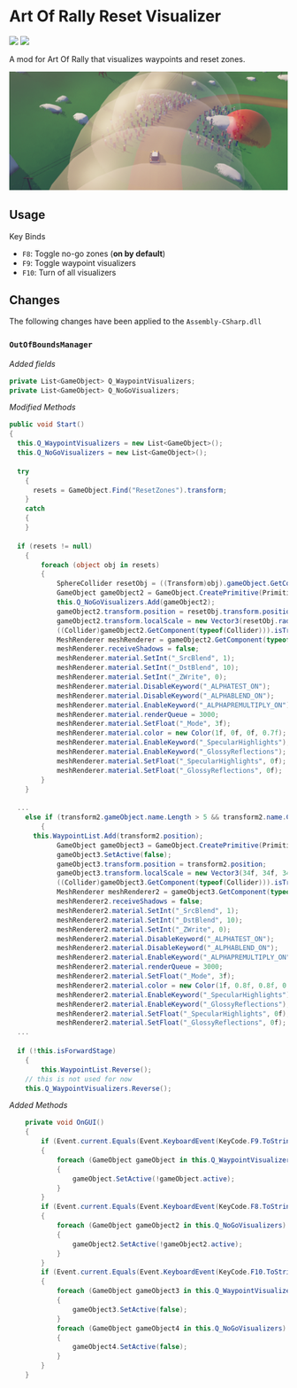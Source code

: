 # Art Of Rally Reset Visualizer

[![](https://img.shields.io/github/v/release/Theaninova/Art-Of-Rally-Reset-Visualizer?label=Download)](https://github.com/Theaninova/Art-Of-Rally-Reset-Visualizer/releases/latest)
![](https://img.shields.io/badge/Game%20Version-v1.3.3a-green)

A mod for Art Of Rally that visualizes waypoints and reset zones.

![Showcase Image](unknown.png)

## Usage

Key Binds
* `F8`: Toggle no-go zones (**on by default**)
* `F9`: Toggle waypoint visualizers
* `F10`: Turn of all visualizers

## Changes

The following changes have been applied to the `Assembly-CSharp.dll`

### `OutOfBoundsManager`

*Added fields*

```cs
private List<GameObject> Q_WaypointVisualizers;
private List<GameObject> Q_NoGoVisualizers;
```

*Modified Methods*

```cs
public void Start()
{
  this.Q_WaypointVisualizers = new List<GameObject>();
  this.Q_NoGoVisualizers = new List<GameObject>();
  
  try
	{
	  resets = GameObject.Find("ResetZones").transform;
	}
	catch
	{
	}
  
  if (resets != null)
	{
		foreach (object obj in resets)
		{
			SphereCollider resetObj = ((Transform)obj).gameObject.GetComponent<SphereCollider>();
			GameObject gameObject2 = GameObject.CreatePrimitive(PrimitiveType.Sphere);
			this.Q_NoGoVisualizers.Add(gameObject2);
			gameObject2.transform.position = resetObj.transform.position;
			gameObject2.transform.localScale = new Vector3(resetObj.radius * 2f, resetObj.radius * 2f, resetObj.radius * 2f);
			((Collider)gameObject2.GetComponent(typeof(Collider))).isTrigger = true;
			MeshRenderer meshRenderer = gameObject2.GetComponent(typeof(MeshRenderer)) as MeshRenderer;
			meshRenderer.receiveShadows = false;
			meshRenderer.material.SetInt("_SrcBlend", 1);
			meshRenderer.material.SetInt("_DstBlend", 10);
			meshRenderer.material.SetInt("_ZWrite", 0);
			meshRenderer.material.DisableKeyword("_ALPHATEST_ON");
			meshRenderer.material.DisableKeyword("_ALPHABLEND_ON");
			meshRenderer.material.EnableKeyword("_ALPHAPREMULTIPLY_ON");
			meshRenderer.material.renderQueue = 3000;
			meshRenderer.material.SetFloat("_Mode", 3f);
			meshRenderer.material.color = new Color(1f, 0f, 0f, 0.7f);
			meshRenderer.material.EnableKeyword("_SpecularHighlights");
			meshRenderer.material.EnableKeyword("_GlossyReflections");
			meshRenderer.material.SetFloat("_SpecularHighlights", 0f);
			meshRenderer.material.SetFloat("_GlossyReflections", 0f);
		}
	}
  
  ...
    else if (transform2.gameObject.name.Length > 5 && transform2.name.Contains("Waypoint"))
		{
      this.WaypointList.Add(transform2.position);
			GameObject gameObject3 = GameObject.CreatePrimitive(PrimitiveType.Sphere);
			gameObject3.SetActive(false);
			gameObject3.transform.position = transform2.position;
			gameObject3.transform.localScale = new Vector3(34f, 34f, 34f);
			((Collider)gameObject3.GetComponent(typeof(Collider))).isTrigger = true;
			MeshRenderer meshRenderer2 = gameObject3.GetComponent(typeof(MeshRenderer)) as MeshRenderer;
			meshRenderer2.receiveShadows = false;
			meshRenderer2.material.SetInt("_SrcBlend", 1);
			meshRenderer2.material.SetInt("_DstBlend", 10);
			meshRenderer2.material.SetInt("_ZWrite", 0);
			meshRenderer2.material.DisableKeyword("_ALPHATEST_ON");
			meshRenderer2.material.DisableKeyword("_ALPHABLEND_ON");
			meshRenderer2.material.EnableKeyword("_ALPHAPREMULTIPLY_ON");
			meshRenderer2.material.renderQueue = 3000;
			meshRenderer2.material.SetFloat("_Mode", 3f);
			meshRenderer2.material.color = new Color(1f, 0.8f, 0.8f, 0.1f);
			meshRenderer2.material.EnableKeyword("_SpecularHighlights");
			meshRenderer2.material.EnableKeyword("_GlossyReflections");
			meshRenderer2.material.SetFloat("_SpecularHighlights", 0f);
			meshRenderer2.material.SetFloat("_GlossyReflections", 0f);
  ...
  
  if (!this.isForwardStage)
	{
		this.WaypointList.Reverse();
    // this is not used for now
    this.Q_WaypointVisualizers.Reverse();
```

*Added Methods*

```cs
	private void OnGUI()
	{
		if (Event.current.Equals(Event.KeyboardEvent(KeyCode.F9.ToString())))
		{
			foreach (GameObject gameObject in this.Q_WaypointVisualizers)
			{
				gameObject.SetActive(!gameObject.active);
			}
		}
		if (Event.current.Equals(Event.KeyboardEvent(KeyCode.F8.ToString())))
		{
			foreach (GameObject gameObject2 in this.Q_NoGoVisualizers)
			{
				gameObject2.SetActive(!gameObject2.active);
			}
		}
		if (Event.current.Equals(Event.KeyboardEvent(KeyCode.F10.ToString())))
		{
			foreach (GameObject gameObject3 in this.Q_WaypointVisualizers)
			{
				gameObject3.SetActive(false);
			}
			foreach (GameObject gameObject4 in this.Q_NoGoVisualizers)
			{
				gameObject4.SetActive(false);
			}
		}
	}
```
